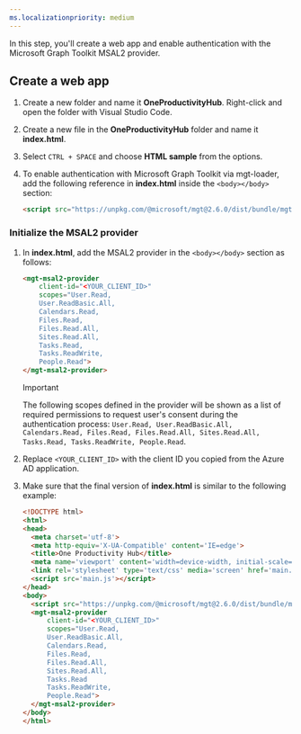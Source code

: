 ```yaml
---
ms.localizationpriority: medium
---
```


<!-- markdownlint-disable MD041 -->

In this step, you'll create a web app and enable authentication with the Microsoft Graph Toolkit MSAL2 provider.

## Create a web app

1. Create a new folder and name it **OneProductivityHub**. Right-click and open the folder with Visual Studio Code.

1. Create a new file in the **OneProductivityHub** folder and name it **index.html**.

1. Select `CTRL + SPACE` and choose **HTML sample** from the options.

1. To enable authentication with Microsoft Graph Toolkit via mgt-loader, add the following reference in **index.html** inside the `<body></body>` section:

    ```HTML
    <script src="https://unpkg.com/@microsoft/mgt@2.6.0/dist/bundle/mgt-loader.js"></script>
    ```

### Initialize the MSAL2 provider

1. In **index.html**, add the MSAL2 provider in the `<body></body>` section as follows:

    ```HTML
    <mgt-msal2-provider
        client-id="<YOUR_CLIENT_ID>"
        scopes="User.Read,
        User.ReadBasic.All,
        Calendars.Read,
        Files.Read,
        Files.Read.All,
        Sites.Read.All,
        Tasks.Read,
        Tasks.ReadWrite,
        People.Read">
    </mgt-msal2-provider>
    ```

    > [!IMPORTANT]
    > The following scopes defined in the provider will be shown as a list of required permissions to request user's consent during the authentication process: `User.Read, User.ReadBasic.All, Calendars.Read, Files.Read, Files.Read.All, Sites.Read.All, Tasks.Read, Tasks.ReadWrite, People.Read`.

1. Replace `<YOUR_CLIENT_ID>` with the client ID you copied from the Azure AD application.

1. Make sure that the final version of **index.html** is similar to the following example:

    ```html
    <!DOCTYPE html>
    <html>
    <head>
      <meta charset='utf-8'>
      <meta http-equiv='X-UA-Compatible' content='IE=edge'>
      <title>One Productivity Hub</title>
      <meta name='viewport' content='width=device-width, initial-scale=1'>
      <link rel='stylesheet' type='text/css' media='screen' href='main.css'>
      <script src='main.js'></script>
    </head>
    <body>
      <script src="https://unpkg.com/@microsoft/mgt@2.6.0/dist/bundle/mgt-loader.js"></script>
      <mgt-msal2-provider
          client-id="<YOUR_CLIENT_ID>"
          scopes="User.Read,
          User.ReadBasic.All,
          Calendars.Read,
          Files.Read,
          Files.Read.All,
          Sites.Read.All,
          Tasks.Read
          Tasks.ReadWrite,
          People.Read">
      </mgt-msal2-provider>
    </body>
    </html>
    ```
